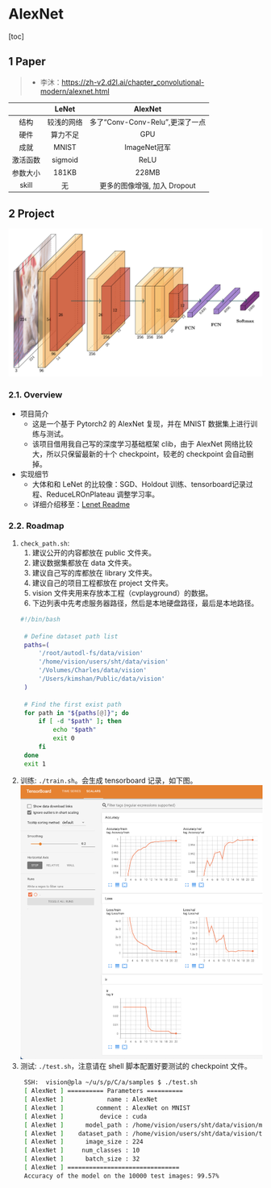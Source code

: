 # AlexNet

[toc]

## 1 Paper

> * 李沐：https://zh-v2.d2l.ai/chapter_convolutional-modern/alexnet.html

| |    LeNet     | AlexNet |
|:---:| :---------: | :--: |
|结构|较浅的网络|多了“Conv-Conv-Relu”,更深了一点|
|硬件|算力不足|GPU|
|成就|MNIST|ImageNet冠军|
|激活函数|sigmoid|ReLU|
|参数大小|181KB|228MB|
|skill|无|更多的图像增强, 加入 Dropout|

## 2 Project

![AlexNet](./assets/model.jpg)

### 2.1. Overview

* 项目简介
    * 这是一个基于 Pytorch2 的 AlexNet 复现，并在 MNIST 数据集上进行训练与测试。
    * 该项目借用我自己写的深度学习基础框架 clib，由于 AlexNet 网络比较大，所以只保留最新的十个 checkpoint，较老的 checkpoint 会自动删掉。
* 实现细节
    * 大体和和 LeNet 的比较像：SGD、Holdout 训练、tensorboard记录过程、ReduceLROnPlateau 调整学习率。
    * 详细介绍移至：[Lenet Readme](../lenet/README.md)

### 2.2. Roadmap

1. `check_path.sh`: 
   1. 建议公开的内容都放在 public 文件夹。
   2. 建议数据集都放在 data 文件夹。
   3. 建议自己写的库都放在 library 文件夹。
   4. 建议自己的项目工程都放在 project 文件夹。
   5. vision 文件夹用来存放本工程（cvplayground）的数据。
   6. 下边列表中先考虑服务器路径，然后是本地硬盘路径，最后是本地路径。
   ```bash
   #!/bin/bash

    # Define dataset path list
    paths=(
        '/root/autodl-fs/data/vision'
        '/home/vision/users/sht/data/vision'
        '/Volumes/Charles/data/vision'
        '/Users/kimshan/Public/data/vision'
    )

    # Find the first exist path
    for path in "${paths[@]}"; do
        if [ -d "$path" ]; then
            echo "$path"
            exit 0
        fi
    done
    exit 1
   ```
2. 训练: `./train.sh`。会生成 tensorboard 记录，如下图。
   ![img](./assets/log.png)
3. 测试: `./test.sh`，注意请在 shell 脚本配置好要测试的 checkpoint 文件。
   ```bash
    SSH:  vision@pla ~/u/s/p/C/a/samples $ ./test.sh                           (sht) 0⚹  1↺  0🗴 0≡   🜉 master 
    [ AlexNet ] ========== Parameters ==========
    [ AlexNet ]            name : AlexNet
    [ AlexNet ]         comment : AlexNet on MNIST
    [ AlexNet ]          device : cuda
    [ AlexNet ]      model_path : /home/vision/users/sht/data/vision/model/alexnet/mnist/9957/checkpoints/19.pt
    [ AlexNet ]    dataset_path : /home/vision/users/sht/data/vision/torchvision
    [ AlexNet ]      image_size : 224
    [ AlexNet ]     num_classes : 10
    [ AlexNet ]      batch_size : 32
    [ AlexNet ] ===============================
    Accuracy of the model on the 10000 test images: 99.57%
    ```